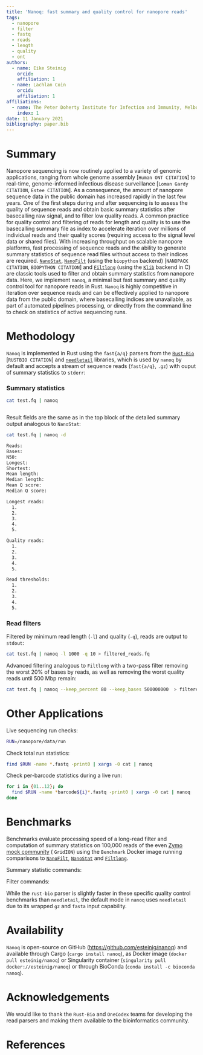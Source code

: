 ```yaml
---
title: 'Nanoq: fast summary and quality control for nanopore reads'
tags:
  - nanopore
  - filter 
  - fastq
  - reads
  - length
  - quality
  - ont
authors:
  - name: Eike Steinig
    orcid: 
    affiliation: 1
  - name: Lachlan Coin
    orcid: 
    affiliation: 1
affiliations:
  - name: The Peter Doherty Institute for Infection and Immunity, Melbourne University, Australia
    index: 1
date: 11 January 2021
bibliography: paper.bib
---
```


# Summary

Nanopore sequencing is now routinely applied to a variety of genomic applications, ranging from whole genome assembly [`Human ONT CITATION`] to real-time, genome-informed infectious disease surveillance [`Loman Gardy CITATION`, `Estee CITATION`]. As a consequence, the amount of nanopore sequence data in the public domain has increased rapidly in the last few years. One of the first steps during and after sequencing is to assess the quality of sequence reads and obtain basic summary statistics after basecalling raw signal, and to filter low quality reads. A common practice for quality control and filtering of reads for length and quality is to use the basecalling summary file as index to accelerate iteration over millions of individual reads and their quality scores (requiring access to the signal level data or shared files). With increasing throughput on scalable nanopore platforms, fast processing of sequence reads and the ability to generate summary statistics of sequence read files without access to their indices are required. [`NanoStat`](https://github.com/wdecoster/nanostat), [`NanoFilt`](https://github.com/wdecoster/nanofilt) (using the `biopython` backend) [`NANOPACK CITATION`, `BIOPYTHON CITATION`] and [`Filtlong`](https://github.com/rrwick/Filtlong) (using the [`Klib`](https://github.com/attractivechaos/klib/) backend in C) are classic tools used to filter and obtain summary statistics from nanopore data. Here, we implement `nanoq`, a minimal but fast summary and quality control tool for nanopore reads in Rust. `Nanoq` is highly competitive in iteration over sequence reads and can be effectively applied to nanopore data from the public domain, where basecalling indices are unavailable, as part of automated pipelines processing, or directly from the command line to check on statistics of active sequencing runs.

# Methodology

`Nanoq` is implemented in Rust using the `fast{a/q}` parsers from the [`Rust-Bio`](https://github.com/rust-bio/rust-bio) [`RUSTBIO CITATION`] and [`needletail`](https://github.com/onecodex/needletail) libraries, which is used by `nanoq` by default and accepts a stream of sequence reads (`fast{a/q}`, `.gz`) with ouput of summary statistics to `stderr`:

### Summary statistics

```bash
cat test.fq | nanoq
```

```bash

```


Result fields are the same as in the top block of the detailed summary output analogous to `NanoStat`:

```bash
cat test.fq | nanoq -d
```

```bash
Reads:
Bases:
N50:
Longest:
Shortest:
Mean length:
Median length:
Mean Q score:
Median Q score:

Longest reads:
  1. 
  2.
  3.
  4.
  5.

Quality reads:
  1.
  2.
  3.
  4.
  5.

Read thresholds:
  1. 
  2.
  3.
  4.
  5.

```

### Read filters

Filtered by minimum read length (`-l`) and quality (`-q`), reads are output to `stdout`:

```bash
cat test.fq | nanoq -l 1000 -q 10 > filtered_reads.fq 
```

Advanced filtering analogous to `Filtlong` with a two-pass filter removing the worst 20% of bases by reads, as well as removing the worst quality reads until 500 Mbp remain:

```bash
cat test.fq | nanoq --keep_percent 80 --keep_bases 500000000  > filtered_reads.fq 
```

# Other Applications

Live sequencing run checks:

```bash
RUN=/nanopore/data/run
```

Check total run statistics:

```bash
find $RUN -name *.fastq -print0 | xargs -0 cat | nanoq
```

Check per-barcode statistics during a live run:

```bash
for i in {01..12}; do
  find $RUN -name *barcode${i}*.fastq -print0 | xargs -0 cat | nanoq
done
```

# Benchmarks


Benchmarks evaluate processing speed of a long-read filter and computation of summary statistics on 100,000 reads of the even [Zymo mock community](https://github.com/LomanLab/mockcommunity) ( `GridION`) using the `Benchmark` Docker image running comparisons to [`NanoFilt`](https://github.com/wdecoster/nanofilt), [`NanoStat`](https://github.com/wdecoster/nanostat) and [`Filtlong`](https://github.com/rrwick/Filtlong).

Summary statistic commands:

Filter commands:


While the `rust-bio` parser is slightly faster in these specific quality control benchmarks than `needletail`, the default mode in `nanoq` uses `needletail` due to its wrapped `gz` and `fasta` input capability.

# Availability

`Nanoq` is open-source on GitHub (https://github.com/esteinig/nanoq) and available through Cargo (`cargo install nanoq`), as Docker image (`docker pull esteinig/nanoq`) or Singularity container (`singularity pull docker://esteinig/nanoq`) or through BioConda (`conda install -c bioconda nanoq`).

# Acknowledgements

We would like to thank the `Rust-Bio` and `OneCodex` teams for developing the read parsers and making them available to the bioinformatics community.

# References

